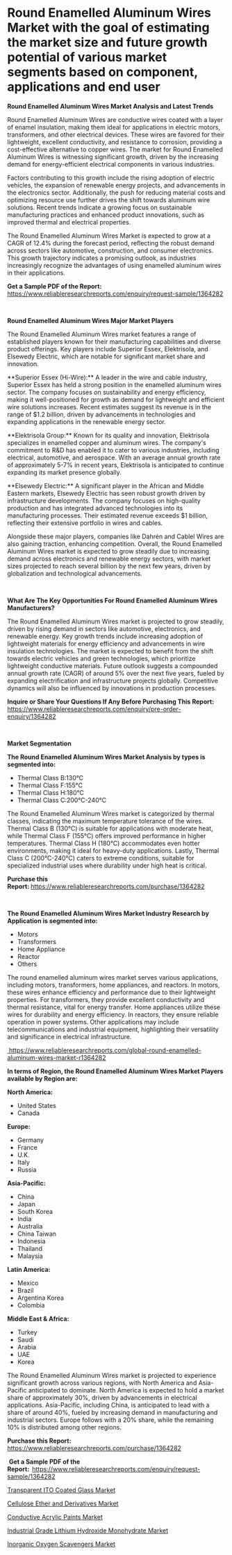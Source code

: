 <p><h1>Round Enamelled Aluminum Wires Market with the goal of estimating the market size and future growth potential of various market segments based on component, applications and end user</h1></p><p><strong>Round Enamelled Aluminum Wires Market Analysis and Latest Trends</strong></p>
<p><p>Round Enamelled Aluminum Wires are conductive wires coated with a layer of enamel insulation, making them ideal for applications in electric motors, transformers, and other electrical devices. These wires are favored for their lightweight, excellent conductivity, and resistance to corrosion, providing a cost-effective alternative to copper wires. The market for Round Enamelled Aluminum Wires is witnessing significant growth, driven by the increasing demand for energy-efficient electrical components in various industries.</p><p>Factors contributing to this growth include the rising adoption of electric vehicles, the expansion of renewable energy projects, and advancements in the electronics sector. Additionally, the push for reducing material costs and optimizing resource use further drives the shift towards aluminum wire solutions. Recent trends indicate a growing focus on sustainable manufacturing practices and enhanced product innovations, such as improved thermal and electrical properties.</p><p>The Round Enamelled Aluminum Wires Market is expected to grow at a CAGR of 12.4% during the forecast period, reflecting the robust demand across sectors like automotive, construction, and consumer electronics. This growth trajectory indicates a promising outlook, as industries increasingly recognize the advantages of using enamelled aluminum wires in their applications.</p></p>
<p><strong>Get a Sample PDF of the Report:&nbsp;</strong> <a href="https://www.reliableresearchreports.com/enquiry/request-sample/1364282?utm_campaign=36&utm_medium=2&utm_source=Github&utm_content=ia&utm_term=03022025&utm_id=round-enamelled-aluminum-wires">https://www.reliableresearchreports.com/enquiry/request-sample/1364282</a></p>
<p>&nbsp;</p>
<p><strong>Round Enamelled Aluminum Wires Major Market Players</strong></p>
<p><p>The Round Enamelled Aluminum Wires market features a range of established players known for their manufacturing capabilities and diverse product offerings. Key players include Superior Essex, Elektrisola, and Elsewedy Electric, which are notable for significant market share and innovation.</p><p>**Superior Essex (Hi-Wire):** A leader in the wire and cable industry, Superior Essex has held a strong position in the enamelled aluminum wires sector. The company focuses on sustainability and energy efficiency, making it well-positioned for growth as demand for lightweight and efficient wire solutions increases. Recent estimates suggest its revenue is in the range of $1.2 billion, driven by advancements in technologies and expanding applications in the renewable energy sector.</p><p>**Elektrisola Group:** Known for its quality and innovation, Elektrisola specializes in enamelled copper and aluminum wires. The company's commitment to R&D has enabled it to cater to various industries, including electrical, automotive, and aerospace. With an average annual growth rate of approximately 5-7% in recent years, Elektrisola is anticipated to continue expanding its market presence globally.</p><p>**Elsewedy Electric:** A significant player in the African and Middle Eastern markets, Elsewedy Electric has seen robust growth driven by infrastructure developments. The company focuses on high-quality production and has integrated advanced technologies into its manufacturing processes. Their estimated revenue exceeds $1 billion, reflecting their extensive portfolio in wires and cables.</p><p>Alongside these major players, companies like Dahrén and Cablel Wires are also gaining traction, enhancing competition. Overall, the Round Enamelled Aluminum Wires market is expected to grow steadily due to increasing demand across electronics and renewable energy sectors, with market sizes projected to reach several billion by the next few years, driven by globalization and technological advancements.</p></p>
<p>&nbsp;</p>
<p><strong>What Are The Key Opportunities For Round Enamelled Aluminum Wires Manufacturers?</strong></p>
<p><p>The Round Enamelled Aluminum Wires market is projected to grow steadily, driven by rising demand in sectors like automotive, electronics, and renewable energy. Key growth trends include increasing adoption of lightweight materials for energy efficiency and advancements in wire insulation technologies. The market is expected to benefit from the shift towards electric vehicles and green technologies, which prioritize lightweight conductive materials. Future outlook suggests a compounded annual growth rate (CAGR) of around 5% over the next five years, fueled by expanding electrification and infrastructure projects globally. Competitive dynamics will also be influenced by innovations in production processes.</p></p>
<p><strong>Inquire or Share Your Questions If Any Before Purchasing This Report:</strong> <a href="https://www.reliableresearchreports.com/enquiry/pre-order-enquiry/1364282?utm_campaign=36&utm_medium=2&utm_source=Github&utm_content=ia&utm_term=03022025&utm_id=round-enamelled-aluminum-wires">https://www.reliableresearchreports.com/enquiry/pre-order-enquiry/1364282</a></p>
<p>&nbsp;</p>
<p><strong>Market Segmentation</strong></p>
<p><strong>The Round Enamelled Aluminum Wires Market Analysis by types is segmented into:</strong></p>
<p><ul><li>Thermal Class B:130℃</li><li>Thermal Class F:155℃</li><li>Thermal Class H:180℃</li><li>Thermal Class C:200℃-240℃</li></ul></p>
<p><p>The Round Enamelled Aluminum Wires market is categorized by thermal classes, indicating the maximum temperature tolerance of the wires. Thermal Class B (130°C) is suitable for applications with moderate heat, while Thermal Class F (155°C) offers improved performance in higher temperatures. Thermal Class H (180°C) accommodates even hotter environments, making it ideal for heavy-duty applications. Lastly, Thermal Class C (200°C-240°C) caters to extreme conditions, suitable for specialized industrial uses where durability under high heat is critical.</p></p>
<p><strong>Purchase this Report:&nbsp;</strong><a href="https://www.reliableresearchreports.com/purchase/1364282?utm_campaign=36&utm_medium=2&utm_source=Github&utm_content=ia&utm_term=03022025&utm_id=round-enamelled-aluminum-wires">https://www.reliableresearchreports.com/purchase/1364282</a></p>
<p>&nbsp;</p>
<p><strong>The Round Enamelled Aluminum Wires Market Industry Research by Application is segmented into:</strong></p>
<p><ul><li>Motors</li><li>Transformers</li><li>Home Appliance</li><li>Reactor</li><li>Others</li></ul></p>
<p><p>The round enamelled aluminum wires market serves various applications, including motors, transformers, home appliances, and reactors. In motors, these wires enhance efficiency and performance due to their lightweight properties. For transformers, they provide excellent conductivity and thermal resistance, vital for energy transfer. Home appliances utilize these wires for durability and energy efficiency. In reactors, they ensure reliable operation in power systems. Other applications may include telecommunications and industrial equipment, highlighting their versatility and significance in electrical infrastructure.</p></p>
<p><a href="https://www.reliableresearchreports.com/global-round-enamelled-aluminum-wires-market-r1364282?utm_campaign=36&utm_medium=2&utm_source=Github&utm_content=ia&utm_term=03022025&utm_id=round-enamelled-aluminum-wires">&nbsp;https://www.reliableresearchreports.com/global-round-enamelled-aluminum-wires-market-r1364282</a></p>
<p><strong>In terms of Region, the Round Enamelled Aluminum Wires Market Players available by Region are:</strong></p>
<p>
    <p> <strong> North America: </strong>
        <ul>
            <li>United States</li>
            <li>Canada</li>
        </ul>
        </p> 
    <p> <strong> Europe: </strong>
        <ul>
            <li>Germany</li>
            <li>France</li>
            <li>U.K.</li>
            <li>Italy</li>
            <li>Russia</li>
        </ul>
        </p> 
    <p> <strong> Asia-Pacific: </strong>
        <ul>
            <li>China</li>
            <li>Japan</li>
            <li>South Korea</li>
            <li>India</li>
            <li>Australia</li>
            <li>China Taiwan</li>
            <li>Indonesia</li>
            <li>Thailand</li>
            <li>Malaysia</li>
        </ul>
        </p> 
    <p> <strong> Latin America: </strong>
        <ul>
            <li>Mexico</li>
            <li>Brazil</li>
            <li>Argentina Korea</li>
            <li>Colombia</li>
        </ul>
        </p> 
    <p> <strong> Middle East & Africa: </strong>
        <ul>
            <li>Turkey</li>
            <li>Saudi</li>
            <li>Arabia</li>
            <li>UAE</li>
            <li>Korea</li>
        </ul>
    </p>
    </p>
<p><p>The Round Enamelled Aluminum Wires market is projected to experience significant growth across various regions, with North America and Asia-Pacific anticipated to dominate. North America is expected to hold a market share of approximately 30%, driven by advancements in electrical applications. Asia-Pacific, including China, is anticipated to lead with a share of around 40%, fueled by increasing demand in manufacturing and industrial sectors. Europe follows with a 20% share, while the remaining 10% is distributed among other regions.</p></p>
<p><strong>Purchase this Report: </strong><a href="https://www.reliableresearchreports.com/purchase/1364282?utm_campaign=36&utm_medium=2&utm_source=Github&utm_content=ia&utm_term=03022025&utm_id=round-enamelled-aluminum-wires">https://www.reliableresearchreports.com/purchase/1364282</a></p>
<p>&nbsp;<strong>Get a Sample PDF of the Report:&nbsp;&nbsp;</strong><a href="https://www.reliableresearchreports.com/enquiry/request-sample/1364282?utm_campaign=36&utm_medium=2&utm_source=Github&utm_content=ia&utm_term=03022025&utm_id=round-enamelled-aluminum-wires">https://www.reliableresearchreports.com/enquiry/request-sample/1364282</a></p>
<p><strong></strong></p>
<p><p><a href="https://github.com/elitasvimal/Market-Research-Report-List-1/blob/main/transparent-ito-coated-glass-market.md?utm_campaign=36&utm_medium=2&utm_source=Github&utm_content=ia&utm_term=03022025&utm_id=round-enamelled-aluminum-wires">Transparent ITO Coated Glass Market</a></p><p><a href="https://github.com/dierdrecrichton210/Market-Research-Report-List-1/blob/main/cellulose-ether-and-derivatives-market.md?utm_campaign=36&utm_medium=2&utm_source=Github&utm_content=ia&utm_term=03022025&utm_id=round-enamelled-aluminum-wires">Cellulose Ether and Derivatives Market</a></p><p><a href="https://github.com/raeezkenedz/Market-Research-Report-List-1/blob/main/conductive-acrylic-paints-market.md?utm_campaign=36&utm_medium=2&utm_source=Github&utm_content=ia&utm_term=03022025&utm_id=round-enamelled-aluminum-wires">Conductive Acrylic Paints Market</a></p><p><a href="https://github.com/cheryjhonson/Market-Research-Report-List-1/blob/main/industrial-grade-lithium-hydroxide-monohydrate-market.md?utm_campaign=36&utm_medium=2&utm_source=Github&utm_content=ia&utm_term=03022025&utm_id=round-enamelled-aluminum-wires">Industrial Grade Lithium Hydroxide Monohydrate Market</a></p><p><a href="https://github.com/pelahotayabe/Market-Research-Report-List-1/blob/main/inorganic-oxygen-scavengers-market.md?utm_campaign=36&utm_medium=2&utm_source=Github&utm_content=ia&utm_term=03022025&utm_id=round-enamelled-aluminum-wires">Inorganic Oxygen Scavengers Market</a></p></p>